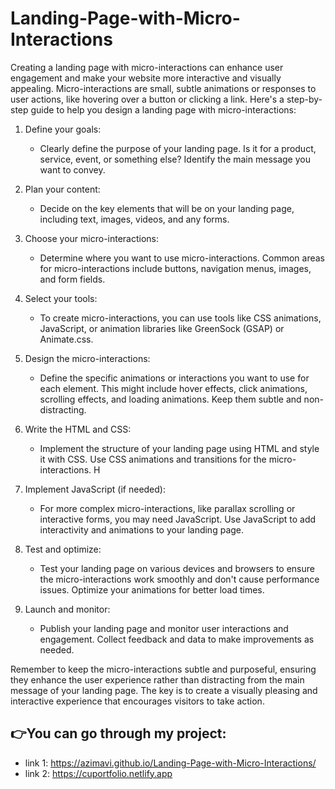 # Landing-Page-with-Micro-Interactions

Creating a landing page with micro-interactions can enhance user engagement and make your website more interactive and visually appealing. Micro-interactions are small, subtle animations or responses to user actions, like hovering over a button or clicking a link. Here's a step-by-step guide to help you design a landing page with micro-interactions:

1. Define your goals:
   - Clearly define the purpose of your landing page. Is it for a product, service, event, or something else? Identify the main message you want to convey.

2. Plan your content:
   - Decide on the key elements that will be on your landing page, including text, images, videos, and any forms.

3. Choose your micro-interactions:
   - Determine where you want to use micro-interactions. Common areas for micro-interactions include buttons, navigation menus, images, and form fields.

4. Select your tools:
   - To create micro-interactions, you can use tools like CSS animations, JavaScript, or animation libraries like GreenSock (GSAP) or Animate.css.
     
5. Design the micro-interactions:
   - Define the specific animations or interactions you want to use for each element. This might include hover effects, click animations, scrolling effects, and loading animations. Keep them subtle and non-distracting.

6. Write the HTML and CSS:
   - Implement the structure of your landing page using HTML and style it with CSS. Use CSS animations and transitions for the micro-interactions. H

7. Implement JavaScript (if needed):
   - For more complex micro-interactions, like parallax scrolling or interactive forms, you may need JavaScript. Use JavaScript to add interactivity and animations to your landing page.

8. Test and optimize:
   - Test your landing page on various devices and browsers to ensure the micro-interactions work smoothly and don't cause performance issues. Optimize your animations for better load times.

9. Launch and monitor:
    - Publish your landing page and monitor user interactions and engagement. Collect feedback and data to make improvements as needed.

Remember to keep the micro-interactions subtle and purposeful, ensuring they enhance the user experience rather than distracting from the main message of your landing page. The key is to create a visually pleasing and interactive experience that encourages visitors to take action.


## 👉You can go through my project: 
   - link 1: https://azimavi.github.io/Landing-Page-with-Micro-Interactions/
   - link 2: https://cuportfolio.netlify.app
